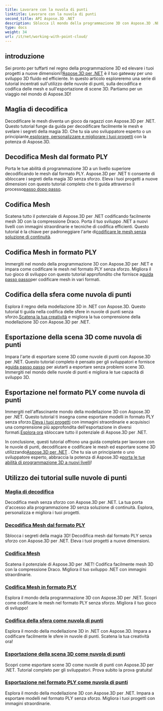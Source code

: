 ```yaml
---
title: Lavorare con la nuvola di punti
linktitle: Lavorare con la nuvola di punti
second_title: API Aspose.3D .NET
description: Sblocca il mondo della programmazione 3D con Aspose.3D .NET! Decodifica/codifica facilmente mesh, esporta scene 3D e altro ancora. Migliora i tuoi progetti con immagini straordinarie.
type: docs
weight: 34
url: /it/net/working-with-point-cloud/
---
```


## introduzione

 Sei pronto per tuffarti nel regno della programmazione 3D ed elevare i tuoi progetti a nuove dimensioni?[Aspose.3D per .NET](#working-with-point-cloud-tutorials) è il tuo gateway per uno sviluppo 3D fluido ed efficiente. In questo articolo esploreremo una serie di tutorial incentrati sull'utilizzo delle nuvole di punti, sulla decodifica e codifica delle mesh e sull'esportazione di scene 3D. Partiamo per un viaggio nel mondo di Aspose.3D!

## Maglia di decodifica

 Decodificare le mesh diventa un gioco da ragazzi con Aspose.3D per .NET. Questo tutorial funge da guida per decodificare facilmente le mesh e svelare i segreti della magia 3D. Che tu sia uno sviluppatore esperto o un principiante,[esplorare, personalizzare e migliorare i tuoi progetti](./decode-mesh/) con la potenza di Aspose.3D.

## Decodifica Mesh dal formato PLY

 Porta le tue abilità di programmazione 3D a un livello superiore decodificando le mesh dal formato PLY. Aspose.3D per .NET ti consente di sbloccare i segreti della magia 3D senza sforzo. Eleva i tuoi progetti a nuove dimensioni con questo tutorial completo che ti guida attraverso il processo[passo dopo passo](./decode-mesh-ply-format/).

## Codifica Mesh

 Scatena tutto il potenziale di Aspose.3D per .NET codificando facilmente mesh 3D con la compressione Draco. Porta il tuo sviluppo .NET a nuovi livelli con immagini straordinarie e tecniche di codifica efficienti. Questo tutorial è la chiave per padroneggiare l'arte di[codificare le mesh senza soluzione di continuità](./encode-mesh/).

## Codifica Mesh in formato PLY

 Immergiti nel mondo della programmazione 3D con Aspose.3D per .NET e impara come codificare le mesh nel formato PLY senza sforzo. Migliora il tuo gioco di sviluppo con questo tutorial approfondito che fornisce a[guida passo passo](./encode-mesh-ply-format/)per codificare mesh in vari formati.

## Codifica della sfera come nuvola di punti

 Esplora il regno della modellazione 3D in .NET con Aspose.3D. Questo tutorial ti guida nella codifica delle sfere in nuvole di punti senza sforzo.[Scatena la tua creatività](./encode-sphere-as-point-cloud/) e migliora la tua comprensione della modellazione 3D con Aspose.3D per .NET.

## Esportazione della scena 3D come nuvola di punti

 Impara l'arte di esportare scene 3D come nuvole di punti con Aspose.3D per .NET. Questo tutorial completo è pensato per gli sviluppatori e fornisce a[guida passo passo](./export-3d-scene-point-cloud/) per aiutarti a esportare senza problemi scene 3D. Immergiti nel mondo delle nuvole di punti e migliora le tue capacità di sviluppo 3D.

## Esportazione nel formato PLY come nuvola di punti

 Immergiti nell'affascinante mondo della modellazione 3D con Aspose.3D per .NET. Questo tutorial ti insegna come esportare modelli in formato PLY senza sforzo.[Eleva i tuoi progetti](./export-to-ply-point-cloud/) con immagini straordinarie e acquisisci una comprensione più approfondita dell'esportazione in diversi formati.[Esplora ora](./export-to-ply-point-cloud/) sbloccare tutto il potenziale di Aspose.3D per .NET.

 In conclusione, questi tutorial offrono una guida completa per lavorare con le nuvole di punti, decodificare e codificare le mesh ed esportare scene 3D utilizzando[Aspose.3D per .NET](#working-with-point-cloud-tutorials) . Che tu sia un principiante o uno sviluppatore esperto, abbraccia la potenza di Aspose.3D e[porta le tue abilità di programmazione 3D a nuovi livelli](#working-with-point-cloud-tutorials)!
## Utilizzo dei tutorial sulle nuvole di punti
### [Maglia di decodifica](./decode-mesh/)
Decodifica mesh senza sforzo con Aspose.3D per .NET. La tua porta d'accesso alla programmazione 3D senza soluzione di continuità. Esplora, personalizza e migliora i tuoi progetti.
### [Decodifica Mesh dal formato PLY](./decode-mesh-ply-format/)
Sblocca i segreti della magia 3D! Decodifica mesh dal formato PLY senza sforzo con Aspose.3D per .NET. Eleva i tuoi progetti a nuove dimensioni.
### [Codifica Mesh](./encode-mesh/)
Scatena il potenziale di Aspose.3D per .NET! Codifica facilmente mesh 3D con la compressione Draco. Migliora il tuo sviluppo .NET con immagini straordinarie.
### [Codifica Mesh in formato PLY](./encode-mesh-ply-format/)
Esplora il mondo della programmazione 3D con Aspose.3D per .NET. Scopri come codificare le mesh nel formato PLY senza sforzo. Migliora il tuo gioco di sviluppo!
### [Codifica della sfera come nuvola di punti](./encode-sphere-as-point-cloud/)
Esplora il mondo della modellazione 3D in .NET con Aspose.3D. Impara a codificare facilmente le sfere in nuvole di punti. Scatena la tua creatività ora!
### [Esportazione della scena 3D come nuvola di punti](./export-3d-scene-point-cloud/)
Scopri come esportare scene 3D come nuvole di punti con Aspose.3D per .NET. Tutorial completo per gli sviluppatori. Prova subito la prova gratuita!
### [Esportazione nel formato PLY come nuvola di punti](./export-to-ply-point-cloud/)
Esplora il mondo della modellazione 3D con Aspose.3D per .NET. Impara a esportare modelli nel formato PLY senza sforzo. Migliora i tuoi progetti con immagini straordinarie.